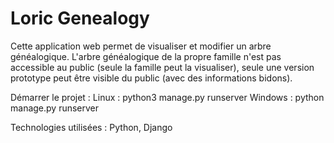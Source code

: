 # Loric Genealogy
Cette application web permet de visualiser et modifier un arbre généalogique.
L'arbre généalogique de la propre famille n'est pas accessible au public (seule la famille peut la visualiser),
seule une version prototype peut être visible du public (avec des informations bidons).

Démarrer le projet :
Linux : python3 manage.py runserver
Windows : python manage.py runserver

Technologies utilisées : Python, Django
